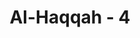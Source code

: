 ---
title: "Al-Haqqah - 4"
no: 4
arabic_no: ٤
ayah: كَذَّبَتْ ثَمُوْدُ وَعَادٌ ۢبِالْقَارِعَةِ 
translation: "Kaum Samud, dan ‘Ad telah mendustakan hari Kiamat."
tafsir: "Dalam ayat ini, diterangkan bahwa kaum Samud dan kaum 'Ad tidak mempercayai adanya hari Kiamat. Mereka tidak percaya bahwa nanti akan terjadi kehancuran dunia dan peristiwa dahsyat yang huru-haranya tidak tertanggungkan. Hal ini juga difirmankan Allah:\n\n(Kaum) Samud telah mendustakan (rasulnya) karena mereka melampaui batas (zalim), ketika bangkit orang yang paling celaka di antara mereka, lalu Rasul Allah (Saleh) berkata kepada mereka, \"(Biarkanlah) unta betina dari Allah ini dengan minumannya.\" Namun mereka mendustakannya dan menyembelihnya, karena itu Tuhan membinasakan mereka karena dosanya, lalu diratakan-Nya (dengan tanah). (as-Syams/91: 11-14)"
---